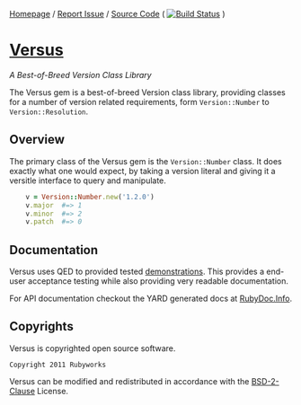 [Homepage](http://rubyworks.github.com/versus) /
[Report Issue](http://github.com/rubyworks/versus) /
[Source Code](http://github.com/rubyworks/versus)
( [![Build Status](https://travis-ci.org/rubyworks/versus.png)](https://travis-ci.org/rubyworks/versus) )


# [Versus](http://rubyworks.github.com/versus)

*A Best-of-Breed Version Class Library*

The Versus gem is a best-of-breed Version class library, providing classes
for a number of version related requirements, form `Version::Number` to
`Version::Resolution`.


## Overview

The primary class of the Versus gem is the `Version::Number` class. It does
exactly what one would expect, by taking a version literal and giving it a
versitle interface to query and manipulate.

```ruby
    v = Version::Number.new('1.2.0')
    v.major  #=> 1
    v.minor  #=> 2
    v.patch  #=> 0
```


## Documentation

Versus uses QED to provided tested [demonstrations](http://). This provides a end-user 
acceptance testing while also providing very readable documentation.

For API documentation checkout the YARD generated docs at [RubyDoc.Info](http://rubydoc.info/gems/versus/frames).


## Copyrights

Versus is copyrighted open source software.

    Copyright 2011 Rubyworks

Versus can be modified and redistributed in accordance with the
[BSD-2-Clause](http://spdx.org/licenses/bsd-2-clause) License.

